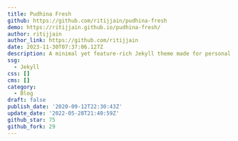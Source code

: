 ```yaml
---
title: Pudhina Fresh
github: https://github.com/ritijjain/pudhina-fresh
demo: https://ritijjain.github.io/pudhina-fresh/
author: ritijjain
author_link: https://github.com/ritijjain
date: 2023-11-30T07:37:06.127Z
description: A minimal yet feature-rich Jekyll theme made for personal websites and blogs.
ssg:
  - Jekyll
css: []
cms: []
category:
  - Blog
draft: false
publish_date: '2020-09-12T22:30:43Z'
update_date: '2022-05-28T21:40:59Z'
github_star: 75
github_fork: 29
---
```

